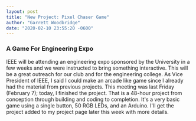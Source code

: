 ```yaml
---
layout: post
title: "New Project: Pixel Chaser Game"
author: "Garrett Woodbridge"
date: "2020-02-10 23:55:20 -0600"
---
```

### A Game For Engineering Expo
IEEE will be attending an engineering expo sponsored by the University in a few weeks and we were instructed to bring something interactive. This will be a great outreach for our club and for the engineering college. As Vice President of IEEE, I said I could make an arcade like game since I already had the material from previous projects. This meeting was last Friday (February 7); today, I finished the project. That is a 48-hour project from conception through building and coding to completion. It's a very basic game using a single button, 50 RGB LEDs, and an Arduino. I'll get the project added to my project page later this week with more details.
